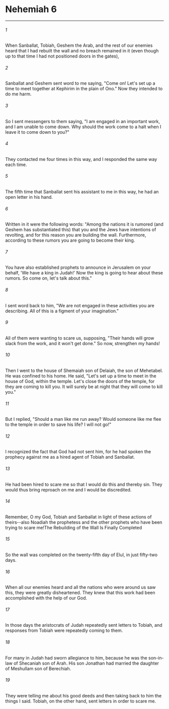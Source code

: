# Nehemiah 6
***



###### 1 
When Sanballat, Tobiah, Geshem the Arab, and the rest of our enemies heard that I had rebuilt the wall and no breach remained in it (even though up to that time I had not positioned doors in the gates), 

###### 2 
Sanballat and Geshem sent word to me saying, "Come on! Let's set up a time to meet together at Kephirim in the plain of Ono." Now they intended to do me harm. 

###### 3 
So I sent messengers to them saying, "I am engaged in an important work, and I am unable to come down. Why should the work come to a halt when I leave it to come down to you?" 

###### 4 
They contacted me four times in this way, and I responded the same way each time. 

###### 5 
The fifth time that Sanballat sent his assistant to me in this way, he had an open letter in his hand. 

###### 6 
Written in it were the following words: "Among the nations it is rumored (and Geshem has substantiated this) that you and the Jews have intentions of revolting, and for this reason you are building the wall. Furthermore, according to these rumors you are going to become their king. 

###### 7 
You have also established prophets to announce in Jerusalem on your behalf, 'We have a king in Judah!' Now the king is going to hear about these rumors. So come on, let's talk about this." 

###### 8 
I sent word back to him, "We are not engaged in these activities you are describing. All of this is a figment of your imagination." 

###### 9 
All of them were wanting to scare us, supposing, "Their hands will grow slack from the work, and it won't get done." So now, strengthen my hands! 

###### 10 
Then I went to the house of Shemaiah son of Delaiah, the son of Mehetabel. He was confined to his home. He said, "Let's set up a time to meet in the house of God, within the temple. Let's close the doors of the temple, for they are coming to kill you. It will surely be at night that they will come to kill you." 

###### 11 
But I replied, "Should a man like me run away? Would someone like me flee to the temple in order to save his life? I will not go!" 

###### 12 
I recognized the fact that God had not sent him, for he had spoken the prophecy against me as a hired agent of Tobiah and Sanballat. 

###### 13 
He had been hired to scare me so that I would do this and thereby sin. They would thus bring reproach on me and I would be discredited. 

###### 14 
Remember, O my God, Tobiah and Sanballat in light of these actions of theirs--also Noadiah the prophetess and the other prophets who have been trying to scare me!The Rebuilding of the Wall Is Finally Completed 

###### 15 
So the wall was completed on the twenty-fifth day of Elul, in just fifty-two days. 

###### 16 
When all our enemies heard and all the nations who were around us saw this, they were greatly disheartened. They knew that this work had been accomplished with the help of our God. 

###### 17 
In those days the aristocrats of Judah repeatedly sent letters to Tobiah, and responses from Tobiah were repeatedly coming to them. 

###### 18 
For many in Judah had sworn allegiance to him, because he was the son-in-law of Shecaniah son of Arah. His son Jonathan had married the daughter of Meshullam son of Berechiah. 

###### 19 
They were telling me about his good deeds and then taking back to him the things I said. Tobiah, on the other hand, sent letters in order to scare me.
